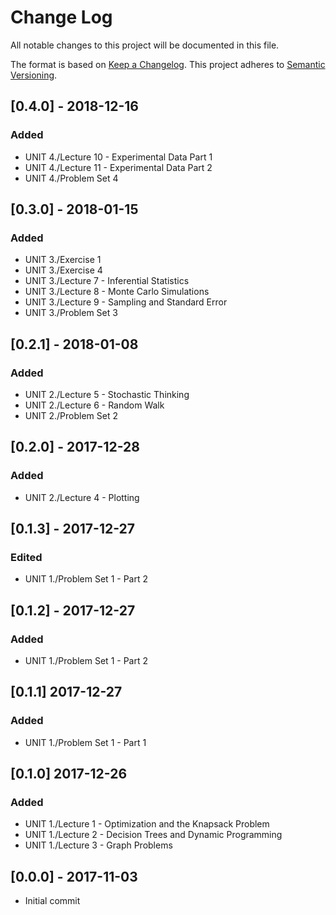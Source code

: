 # Change Log
All notable changes to this project will be documented in this file.

The format is based on [Keep a Changelog](http://keepachangelog.com/).
This project adheres to [Semantic Versioning](http://semver.org/).

## [0.4.0] - 2018-12-16
### Added
- UNIT 4./Lecture 10 - Experimental Data Part 1
- UNIT 4./Lecture 11 - Experimental Data Part 2
- UNIT 4./Problem Set 4

## [0.3.0] - 2018-01-15
### Added
- UNIT 3./Exercise 1
- UNIT 3./Exercise 4
- UNIT 3./Lecture 7 - Inferential Statistics
- UNIT 3./Lecture 8 - Monte Carlo Simulations
- UNIT 3./Lecture 9 - Sampling and Standard Error
- UNIT 3./Problem Set 3

## [0.2.1] - 2018-01-08
### Added
- UNIT 2./Lecture 5 - Stochastic Thinking
- UNIT 2./Lecture 6 - Random Walk
- UNIT 2./Problem Set 2

## [0.2.0] - 2017-12-28
### Added
- UNIT 2./Lecture 4 - Plotting

## [0.1.3] - 2017-12-27
### Edited
- UNIT 1./Problem Set 1 - Part 2

## [0.1.2] - 2017-12-27
### Added
- UNIT 1./Problem Set 1 - Part 2

## [0.1.1] 2017-12-27
### Added
- UNIT 1./Problem Set 1 - Part 1

## [0.1.0] 2017-12-26
### Added
- UNIT 1./Lecture 1 - Optimization and the Knapsack Problem
- UNIT 1./Lecture 2 - Decision Trees and Dynamic Programming
- UNIT 1./Lecture 3 - Graph Problems

## [0.0.0] - 2017-11-03
- Initial commit
